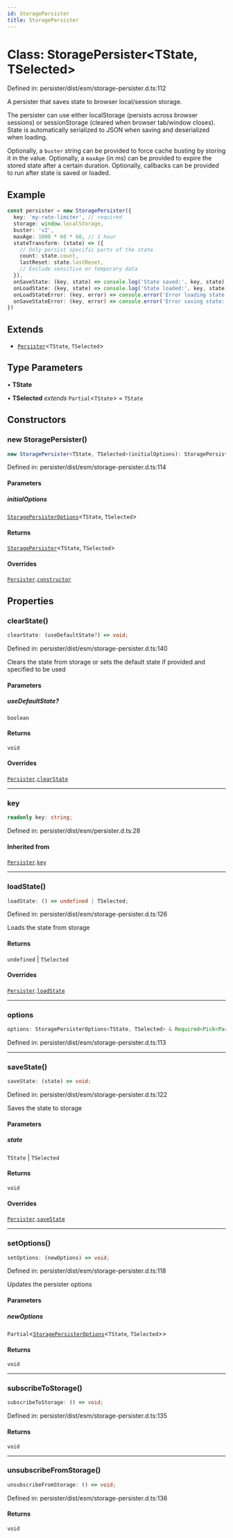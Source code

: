 ```yaml
---
id: StoragePersister
title: StoragePersister
---
```


<!-- DO NOT EDIT: this page is autogenerated from the type comments -->

# Class: StoragePersister\<TState, TSelected\>

Defined in: persister/dist/esm/storage-persister.d.ts:112

A persister that saves state to browser local/session storage.

The persister can use either localStorage (persists across browser sessions) or
sessionStorage (cleared when browser tab/window closes). State is automatically
serialized to JSON when saving and deserialized when loading.

Optionally, a `buster` string can be provided to force cache busting by storing it in the value.
Optionally, a `maxAge` (in ms) can be provided to expire the stored state after a certain duration.
Optionally, callbacks can be provided to run after state is saved or loaded.

## Example

```ts
const persister = new StoragePersister({
  key: 'my-rate-limiter', // required
  storage: window.localStorage,
  buster: 'v2',
  maxAge: 1000 * 60 * 60, // 1 hour
  stateTransform: (state) => ({
    // Only persist specific parts of the state
    count: state.count,
    lastReset: state.lastReset,
    // Exclude sensitive or temporary data
  }),
  onSaveState: (key, state) => console.log('State saved:', key, state),
  onLoadState: (key, state) => console.log('State loaded:', key, state),
  onLoadStateError: (key, error) => console.error('Error loading state:', key, error),
  onSaveStateError: (key, error) => console.error('Error saving state:', key, error)
})
```

## Extends

- [`Persister`](../persister.md)\<`TState`, `TSelected`\>

## Type Parameters

• **TState**

• **TSelected** *extends* `Partial`\<`TState`\> = `TState`

## Constructors

### new StoragePersister()

```ts
new StoragePersister<TState, TSelected>(initialOptions): StoragePersister<TState, TSelected>
```

Defined in: persister/dist/esm/storage-persister.d.ts:114

#### Parameters

##### initialOptions

[`StoragePersisterOptions`](../../interfaces/storagepersisteroptions.md)\<`TState`, `TSelected`\>

#### Returns

[`StoragePersister`](../storagepersister.md)\<`TState`, `TSelected`\>

#### Overrides

[`Persister`](../persister.md).[`constructor`](../Persister.md#constructors)

## Properties

### clearState()

```ts
clearState: (useDefaultState?) => void;
```

Defined in: persister/dist/esm/storage-persister.d.ts:140

Clears the state from storage or sets the default state if provided and specified to be used

#### Parameters

##### useDefaultState?

`boolean`

#### Returns

`void`

#### Overrides

[`Persister`](../persister.md).[`clearState`](../Persister.md#clearstate)

***

### key

```ts
readonly key: string;
```

Defined in: persister/dist/esm/persister.d.ts:28

#### Inherited from

[`Persister`](../persister.md).[`key`](../Persister.md#key-1)

***

### loadState()

```ts
loadState: () => undefined | TSelected;
```

Defined in: persister/dist/esm/storage-persister.d.ts:126

Loads the state from storage

#### Returns

`undefined` \| `TSelected`

#### Overrides

[`Persister`](../persister.md).[`loadState`](../Persister.md#loadstate)

***

### options

```ts
options: StoragePersisterOptions<TState, TSelected> & Required<Pick<Partial<StoragePersisterOptions<any, any>>, "deserializer" | "serializer" | "storage">> & Omit<Partial<StoragePersisterOptions<any, any>>, "deserializer" | "serializer" | "storage">;
```

Defined in: persister/dist/esm/storage-persister.d.ts:113

***

### saveState()

```ts
saveState: (state) => void;
```

Defined in: persister/dist/esm/storage-persister.d.ts:122

Saves the state to storage

#### Parameters

##### state

`TState` | `TSelected`

#### Returns

`void`

#### Overrides

[`Persister`](../persister.md).[`saveState`](../Persister.md#savestate)

***

### setOptions()

```ts
setOptions: (newOptions) => void;
```

Defined in: persister/dist/esm/storage-persister.d.ts:118

Updates the persister options

#### Parameters

##### newOptions

`Partial`\<[`StoragePersisterOptions`](../../interfaces/storagepersisteroptions.md)\<`TState`, `TSelected`\>\>

#### Returns

`void`

***

### subscribeToStorage()

```ts
subscribeToStorage: () => void;
```

Defined in: persister/dist/esm/storage-persister.d.ts:135

#### Returns

`void`

***

### unsubscribeFromStorage()

```ts
unsubscribeFromStorage: () => void;
```

Defined in: persister/dist/esm/storage-persister.d.ts:136

#### Returns

`void`
